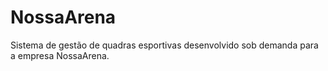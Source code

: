 # NossaArena
Sistema de gestão de quadras esportivas desenvolvido sob demanda para a empresa NossaArena.
